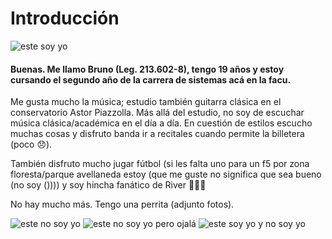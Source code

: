# **Introducción**
![este soy yo](https://github.com/pdepjm/2024-tp0-presentacion-bcochon/assets/141299377/2bc543ad-8006-49d3-9b45-cb855fec3cd9)

#### Buenas. Me llamo **Bruno** (Leg. 213.602-8), tengo 19 años y estoy cursando el segundo año de la carrera de sistemas acá en la facu.
Me gusta mucho la música; estudio también guitarra clásica en el conservatorio Astor Piazzolla. Más allá del estudio, no soy de escuchar música clásica/académica en el día a día. 
En cuestión de estilos escucho muchas cosas y disfruto banda ir a recitales cuando permite la billetera (poco 😞).  

También disfruto mucho jugar fútbol (si les falta uno para un f5 por zona floresta/parque avellaneda estoy (que me guste no significa que sea bueno (no soy ()))) y soy hincha fanático de River 🐔🐔🐔

No hay mucho más. Tengo una perrita (adjunto fotos).

![este no soy yo](https://github.com/pdepjm/2024-tp0-presentacion-bcochon/assets/141299377/6d24413d-b21d-4abf-aec0-744db06efb99)
![este no soy yo pero ojalá](https://github.com/pdepjm/2024-tp0-presentacion-bcochon/assets/141299377/ad23916a-5174-48bb-8f1b-5d5428f151d0)
![este soy yo y no soy yo](https://github.com/pdepjm/2024-tp0-presentacion-bcochon/assets/141299377/f6a07dac-68f2-4144-aef4-c48ea21b22a8)
